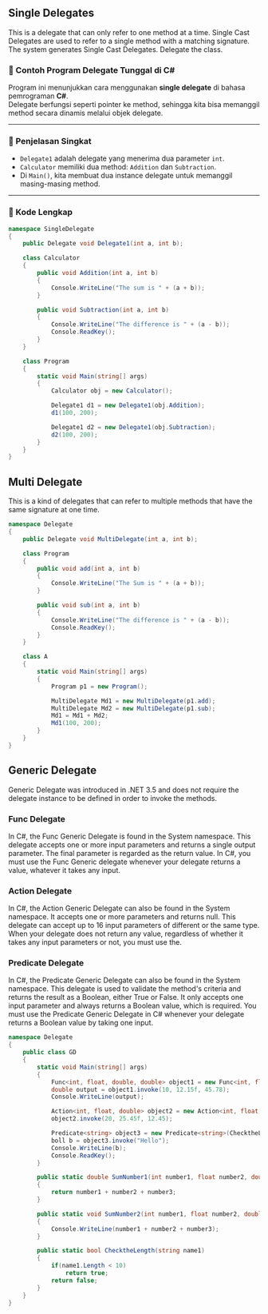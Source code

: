 ## Single Delegates
This is a delegate that can only refer to one method at a time. Single Cast Delegates are used to refer to a single method with a matching signature. The system generates Single Cast Delegates. Delegate the class.

### 🧩 Contoh Program Delegate Tunggal di C#

Program ini menunjukkan cara menggunakan **single delegate** di bahasa pemrograman **C#**.  
Delegate berfungsi seperti pointer ke method, sehingga kita bisa memanggil method secara dinamis melalui objek delegate.

---

### 📘 Penjelasan Singkat

- `Delegate1` adalah delegate yang menerima dua parameter `int`.
- `Calculator` memiliki dua method: `Addition` dan `Subtraction`.
- Di `Main()`, kita membuat dua instance delegate untuk memanggil masing-masing method.

---

### 🧠 Kode Lengkap

```csharp
namespace SingleDelegate
{
    public Delegate void Delegate1(int a, int b);

    class Calculator
    {
        public void Addition(int a, int b)
        {
            Console.WriteLine("The sum is " + (a + b));
        }

        public void Subtraction(int a, int b)
        {
            Console.WriteLine("The difference is " + (a - b));
            Console.ReadKey();
        }
    }

    class Program
    {
        static void Main(string[] args)
        {
            Calculator obj = new Calculator();

            Delegate1 d1 = new Delegate1(obj.Addition);
            d1(100, 200);

            Delegate1 d2 = new Delegate1(obj.Subtraction);
            d2(100, 200);
        }
    }
}
```

## Multi Delegate
This is a kind of delegates that can refer to multiple methods that have the same signature at one time.

```csharp
namespace Delegate
{
    public Delegate void MultiDelegate(int a, int b);

    class Program
    {
        public void add(int a, int b)
        {
            Console.WriteLine("The Sum is " + (a + b));
        }

        public void sub(int a, int b)
        {
            Console.WriteLine("The difference is " + (a - b));
            Console.ReadKey();
        }
    }

    class A
    {
        static void Main(string[] args)
        {
            Program p1 = new Program();

            MultiDelegate Md1 = new MultiDelegate(p1.add);
            MultiDelegate Md2 = new MultiDelegate(p1.sub);
            Md1 = Md1 + Md2;
            Md1(100, 200);
        }
    }
}
```

## Generic Delegate
Generic Delegate was introduced in .NET 3.5 and does not require the delegate instance to be defined in order to invoke the methods.

### Func Delegate
In C#, the Func Generic Delegate is found in the System namespace. This delegate accepts one or more input parameters and returns a single output parameter. The final parameter is regarded as the return value.
In C#, you must use the Func Generic delegate whenever your delegate returns a value, whatever it takes any input.

### Action Delegate
In C#, the Action Generic Delegate can also be found in the System namespace. It accepts one or more parameters and returns null. This delegate can accept up to 16 input parameters of different or the same type.
When your delegate does not return any value, regardless of whether it takes any input parameters or not, you must use the.

### Predicate Delegate
In C#, the Predicate Generic Delegate can also be found in the System namespace. This delegate is used to validate the method's criteria and returns the result as a Boolean, either True or False. It only accepts one input parameter and always returns a Boolean value, which is required.
You must use the Predicate Generic Delegate in C# whenever your delegate returns a Boolean value by taking one input.

```csharp
namespace Delegate
{
    public class GD
    {
        static void Main(string[] args)
        {
            Func<int, float, double, double> object1 = new Func<int, float, double, double>(SumNumber1);
            double output = object1.invoke(10, 12.15f, 45.78);
            Console.WriteLine(output);

            Action<int, float, double> object2 = new Action<int, float, double>(SumNumber2);
            object2.invoke(20, 25.45f, 12.45);

            Predicate<string> object3 = new Predicate<string>(ChecktheLength);
            boll b = object3.invoke("Hello");
            Console.WriteLine(b);
            Console.ReadKey();
        }

        public static double SumNumber1(int number1, float number2, double number3)
        {
            return number1 + number2 + number3;
        }

        public static void SumNumber2(int number1, float number2, double number3)
        {
            Console.WriteLine(number1 + number2 + number3);
        }

        public static bool ChecktheLength(string name1)
        {
            if(name1.Length < 10)
                return true;
            return false;
        }
    }
}
```
